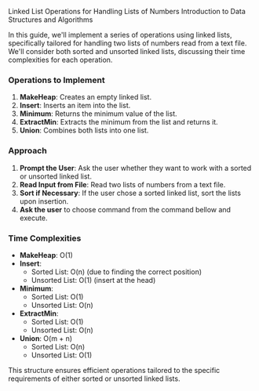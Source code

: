 Linked List Operations for Handling Lists of Numbers
Introduction to Data Structures and Algorithms

In this guide, we'll implement a series of operations using linked lists, specifically tailored for handling two lists of numbers read from a text file. We'll consider both sorted and unsorted linked lists, discussing their time complexities for each operation.

### Operations to Implement

1. **MakeHeap**: Creates an empty linked list.
2. **Insert**: Inserts an item into the list.
3. **Minimum**: Returns the minimum value of the list.
4. **ExtractMin**: Extracts the minimum from the list and returns it.
5. **Union**: Combines both lists into one list.

### Approach

1. **Prompt the User**: Ask the user whether they want to work with a sorted or unsorted linked list.
2. **Read Input from File**: Read two lists of numbers from a text file.
3. **Sort if Necessary**: If the user chose a sorted linked list, sort the lists upon insertion.
4. **Ask the user** to choose command from the command bellow and execute.
   
### Time Complexities

- **MakeHeap**: O(1)
- **Insert**:
  - Sorted List: O(n) (due to finding the correct position)
  - Unsorted List: O(1) (insert at the head)
- **Minimum**:
  - Sorted List: O(1)
  - Unsorted List: O(n)
- **ExtractMin**:
  - Sorted List: O(1)
  - Unsorted List: O(n)
- **Union**: O(m + n)
  - Sorted List: O(n) 
  - Unsorted List: O(1)

This structure ensures efficient operations tailored to the specific requirements of either sorted or unsorted linked lists.
